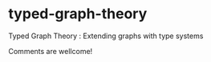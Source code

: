 # typed-graph-theory
Typed Graph Theory : Extending graphs with type systems 

Comments are wellcome!

